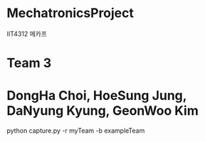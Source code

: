 # MechatronicsProject
IIT4312 메카프

# Team 3
# DongHa Choi, HoeSung Jung, DaNyung Kyung, GeonWoo Kim

python capture.py -r myTeam -b exampleTeam
